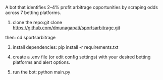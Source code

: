 A bot that identifies 2–4% profit arbitrage opportunities by scraping odds across 7 betting platforms.

1. clone the repo:git clone https://github.com/dmunagapati/sportsarbitrage.git

then: cd sportsarbitrage

3. install dependencies: pip install -r requirements.txt

4. create a .env file (or edit config settings) with your desired betting platforms and alert options.

5. run the bot: python main.py
